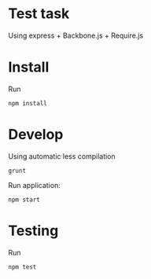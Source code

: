 # Test task 

Using express + Backbone.js + Require.js

# Install

Run

	npm install

# Develop

Using automatic less compilation

	grunt
    
Run application:

    npm start

# Testing

Run

	npm test

